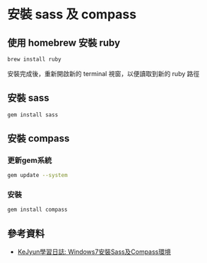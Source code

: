 # 安裝 sass 及 compass

## 使用 homebrew 安裝 ruby

```sh
brew install ruby
```

安裝完成後，重新開啟新的 terminal 視窗，以便讀取到新的 ruby 路徑

## 安裝 sass

```sh
gem install sass
```

## 安裝 compass

### 更新gem系統

```sh
gem update --system
```

### 安裝

```sh
gem install compass
```

## 參考資料
* [KeJyun學習日誌: Windows7安裝Sass及Compass環境](http://blog.kejyun.com/2012/08/windows7-install-sass-and-compass-ruby-environment.html)